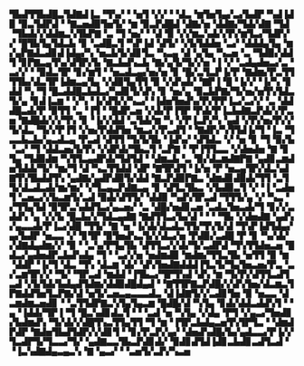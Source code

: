 ▜▙▟▜▜▙▟█▃▜▟▇▟▐▃▝▜▚▞▝▝▅▜▝▞▞▝▝▟▃▝▆▜▅▜▄▞▃▞▙▟▛▝▚▟▐▟▉▝▉▃▜▟▛▟▝▝▇▃▅▟▉▜▅▜▞▝▆▝▉▃▛▟█▟▝▟▇▞▅▝▟▟▇▞▜▟▞▟▇▝▜▟▝▜▙▟▞▞▟▟▆▃▚▜▙▛▇▝▃▝▜▝▅▞▝▝▟▝▉▝▞▞▆▃▚▟▞▞▛▞▆▜▃▞▜▟▛▞▞▝█▜▙▜▄▜▟▃▙▝▊▝▃▟█▃▜▝▚▛▐▟▝▟▜▞▝▞▙▜▟▟▅▝▃▞▝▟▟▟▄▜▄▝▆▞▄▛▇▟▃▟▊▟▐▟▄▞▚▝▅▃▙▜▞▟▊▜▃▝▚▃▄▝▟▝▄▜▄▝▚▃▅▝▃▝▜▟▉▞▟▟▜▝▊▛▇▃▄▜▚▞▟▜▛▞▙▝▇▃▙▟▚▃▙▝▇▞▄▜▞▜▞▞▅▝▐▝▞▝▃▟▄▟▅▃▞▃▝▃▞▞▝▝▉▟▃▜▛▝▊▞▆▜▝▝▅▃▟▃▄▞▅▞▅▝▊▝█▞▃▜▃▛▐▞▛▝▇▟▆▞▛▃▜▜▜▜▙▞▟▃▜▛▐▟▆▃▄▜▄▝▞▟▉▜▄▜▜▝▉▝▞▟▚▟▞▝▇▛▐▝█▝▐▞▞▝▐▞▚▝▊▟▟▝▚▝▜▝█▃▟▟█▃▙▟▃▞▚▟▊▜▞▟▚▝▊▝▅▞▄▝▉▃▙▛▇▞▜▞▅▞▅▜▚▜▟▃▜▞▄▝▊▟▐▃▆▝▝▞▚▝▐▞▟▜▞▞▚▃▞▝▐▟▅▜▅▟▚▞▛▞▛▛▐▃▞▃▞▞▝▃▝▟▟▟█▃▟▞▛▝▉▜▜▝▃▝▐▜▝▝█▟▛▃▅▝▞▟▞▛▐▜▛▝▛▟▞▛▐▃▙▟▇▃▛▟▞▞▛▃▅▝▇▟█▟▞▞▞▜▚▝▊▝▐▞▞▟▟▝▃▜▟▞▆▝▚▝▞▛▐▃▛▞▚▝▄▟▝▞▛▞▅▞▛▞▞▜▞▟▃▝▜▞▞▛▐▜▝▞▅▞▛▟▟▜▅▝▆▃▞▞▛▃▟▜▝▝▇▟▛▞▚▜▜▟▐▞▜▝▐▃▝▜▃▃▙▃▙▞▄▃▟▃▄▝▛▃▟▝▟▜▜▝▜▞▙▜▙▝▐▟▚▞▝▟▜▟▃▝▞▝▅▝▊▝▜▝▉▞▙▝▃▞▝▜▝▟▟▃▅▞▙▜▚▝▞▟▛▟▞▜▙▃▜▝▃▛▇▝▝▛▐▜▜▃▃▝▞▟▅▟▅▝▇▝▊▜▄▝▜▟▉▟▆▝▚▜▜▃▄▟▛▟▞▜▟▜▟▝▝▟▆▃▙▝▃▝▉▞▟▃▆▟▇▛▇▝▄▟▊▃▆▟▅▜▟▟▞▜▞▝▆▞▜▝▟▝▚▃▜▜▟▟▝▟▛▝▇▜▛▟▜▝▐▞▅▝▛▝▅▃▄▜▛▞▟▃▚▟▇▜▚▜▙▟▟▜▚▝▄▟▇▞▄▟▛▟▉▜▞▟▟▝▇▃▛▟▉▛▇▃▝▟▆▟▊▟▉▟▞▜▜▝▃▜▜▞▟▃▟▃▟▞▆▞▆▞▝▞▜▃▄▃▛▟▇▃▄▝▊▝▟▜▃▜▙▃▝▞▙▟▉▃▜▝▞▝▐▝▃▟▅▜▝▃▅▃▞▞▙▃▆▜▞▃▟▝▉▟▞▟▜▜▞▝▟▟▉▝▚▟▚▜▛▃▟▝▜▜▜▞▄▝▞▝▚▃▝▞▜▜▄▜▟▝▉▜▛▃▚▟▟▜▃▞▄▃▅▞▝▃▝▟█▞▅▟▊▃▅▝▃▟▃▜▅▃▟▞▜▝▊▞▞▃▟▟▚▝▄▝▞▞▙▝█▃▙▞▞▜▟▃▄▟▇▝▇▟▜▜▃▞▙▞▟▝▝▝▝▜▙▝▞▟▅▟▇▝▄▟▚▞▄▃▃▟▞▛▐▃▞▟█▝▜▜▞▝▇▝▅▝▐▞▟▞▟▃▟▃▜▜▞▜▚▜▞▟▝▜▚▛▐▟▜▟▄▞▄▞▙▟▛▝▅▃▃▝▞▝▊▜▛▝▉▜▅▟▚▃▜▞▞▟▃▞▅▝▛▟▉▞▃▟█▝▛▝▊▝▚▞▟▞▞▟▇▟▄▟▆▞▞▝▉▝▝▃▚▞▛▜▄▜▙▝▟▜▜▃▞▞▟▞▜▞▃▟▛▟▝▜▚▜▜▟▅▃▅▝█▟▃▞▄▟▅▟▛▃▙▟▚▟▄▝▜▝▝▃▞▞▅▝▅▟▆▟▉▝▆▟▆▞▜▜▃▜▙▝▅▜▜▝▉▝▆▝▟▟▛▝▐▞▜▝▟▃▝▜▚▝▟▃▆▝▟▞▝▟▚▜▅▟▇▟▟▟▐▜▃▜▞▜▄▜▅▃▅▞▛▃▝▃▞▃▆▜▛▞▞▝▜▞▝▜▛▃▟▝▆▟▟▝▐▜▙▃▞▜▛▜▚▟▝▟▚▝▆▝▜▞▛▞▟▜▜▃▟▜▃▟▝▞▙▜▟▞▙▟▄▟▜▟▆▞▟▟▉▟█▟▄▟▝▝▇▜▜▛▇▃▛▟█▞▞▟▚▜▅▞▟▃▆▃▜▛▇▟▟▜▅▜▃▛▇▞▟▝▅▜▞▃▅▃▄▃▃▃▟▃▝▟▐▟▇▜▞▞▃▟▊▜▅▝▉▝▅▃▃▝▟▃▆▟▆▃▅▟▊▝▝▃▜▜▟▛▇▃▚▜▄▜▄▃▆▝█▟█▞▟▝▚▜▄▝▊▟▞▟▟▃▟▟▚▜▝▝▄▝▐▟▟▞▜▛▐▝▜▝█▃▚▟▊▟▃▜▝▝▝▃▟▝▅▝▚▜▄▝▞▟▄▝▛▜▝▞▄▃▞▜▅▟▊▞▙▟▆▟▚▝▜▞▟▞▞▟█▜▚▃▜▜▄▜▜▝▜▝▆▝▐▜▛▃▙▟▄▃▅▜▚▜▛▜▃▝▝▟▆▟▛▟▛▝▇▟▅▜▙▟▜▟▛▞▞▟▊▜▝▝▊▞▛▃▛▞▄▞▝▟▅▟▚▟█▞▙▞▄▟▃▃▞▛▐▞▞▜▃▟▛▜▞▜▃▃▞▜▞▝▄▟▇▃▃▜▙▃▛▟▊▟▞▝▉▟▊▟▜▟▐▟▊▃▙▟▊▃▟▜▃▟▝▝▐▃▚▟▇▟▄▃▄▃▚▝▇▝▄▃▞▝▝▃▅▜▞▃▛▞▚▃▅
